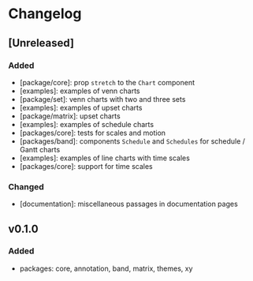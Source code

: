 # Changelog

## [Unreleased]

### Added

-   [package/core]: prop `stretch` to the `Chart` component
-   [examples]: examples of venn charts
-   [package/set]: venn charts with two and three sets
-   [examples]: examples of upset charts
-   [package/matrix]: upset charts
-   [examples]: examples of schedule charts
-   [packages/core]: tests for scales and motion
-   [packages/band]: components `Schedule` and `Schedules` for schedule / Gantt charts
-   [examples]: examples of line charts with time scales
-   [packages/core]: support for time scales

### Changed

-   [documentation]: miscellaneous passages in documentation pages

## v0.1.0

### Added

-   packages: core, annotation, band, matrix, themes, xy
